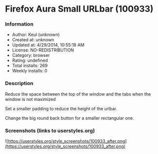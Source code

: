 # Firefox Aura Small URLbar (100933)

### Information
- Author: Keul (unknown)
- Created at: unknown
- Updated at: 4/29/2014, 10:55:18 AM
- License: NO-REDISTRIBUTION
- Category: browser
- Rating: undefined
- Total installs: 269
- Weekly installs: 0


### Description
Reduce the space between the top of the window and the tabs when the window is not maximized

Set a smaller padding to reduce the height of the urlbar.

Change the big round back button for a smaller rectangular one.


### Screenshots (links to userstyles.org)
![https://userstyles.org/style_screenshots/100933_after.png](https://userstyles.org/style_screenshots/100933_after.png)


